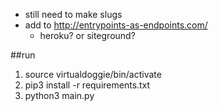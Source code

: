 - still need to make slugs 
- add to http://entrypoints-as-endpoints.com/
	- heroku? or siteground?


##run
1. source virtualdoggie/bin/activate
2. pip3 install -r requirements.txt
3. python3 main.py